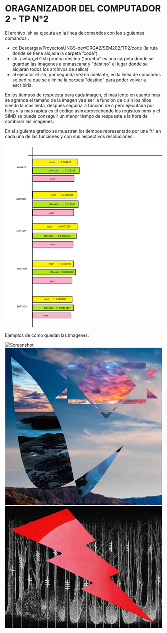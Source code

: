 # ORAGANIZADOR DEL COMPUTADOR 2 - TP N°2

El archivo .sh se ejecuta en la línea de comandos con los siguientes comandos : 
- cd Descargas/ProyectosUNGS-dev/ORGA2/SEM202/TP2/code (la ruta donde se tiene alojada la carpeta "code")
- sh ./setup_v01.sh prueba destino ("prueba" es una carpeta donde se guardan las imagenes a enmascarar y "destino" el lugar donde se alojaran todos los archivos de salida)
- al ejecutar el .sh, por segunda vez en adelante, en la línea de comandos se pedira que se elimine la carpeta "destino" para poder volver a escribirla.

En los tiempos de respuesta para cada imagen, el mas lento en cuanto mas se agranda el tamaño de la imagen va a ser la funcion de c sin los hilos siendo la mas lenta, despues seguiria la funcion de c pero ejecutada por hilos y la mas rapida es el codigo asm aprovechando los registros mmx y el SIMD se puede conseguir un menor tiempo de respuesta a la hora de combinar las imagenes.

En el siguiente grafico se muestran los tiempos representado por una "t" en cada una de las funciones y con sus respectivos resoluciones:

![Screenshot](Grafico.png)


Ejemplos de como quedan las imagenes:

![Screenshot](5img_0015.bmp)
![Screenshot](foto2.jpg)
![Screenshot](foto3.jpg)
